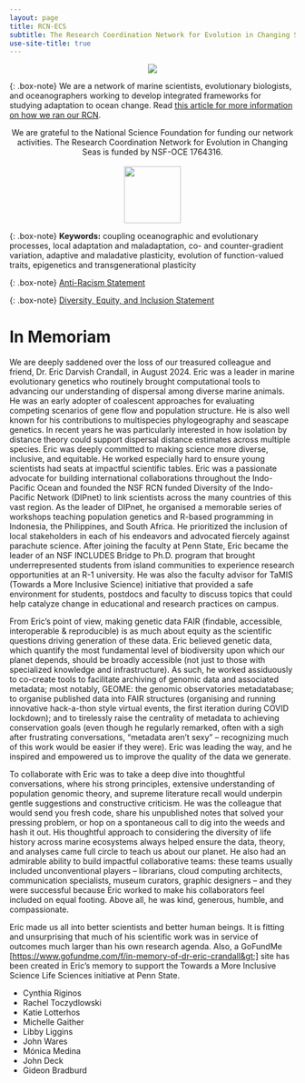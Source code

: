 ```yaml
---
layout: page
title: RCN-ECS
subtitle: The Research Coordination Network for Evolution in Changing Seas
use-site-title: true
---
```

 <p align="center">
  <img src="/img/ocean_sm.jpg">
</p>


{: .box-note}
We are a network of marine scientists, evolutionary biologists, and oceanographers working to develop integrated frameworks for studying adaptation to ocean change. Read [this article for more information on how we ran our RCN](HowWeRanECSRCN.md).

<p align="center">
 We are grateful to the National Science Foundation for funding our network activities. The Research Coordination Network for Evolution in Changing Seas is funded by NSF-OCE 1764316.
 <br><br>
  <img src="/img/Nsf-logo.png" style="width:100px;height:100px;">
</p>

{: .box-note}
**Keywords:** coupling oceanographic and evolutionary processes, local adaptation and maladaptation, co- and counter-gradient variation, adaptive and maladative plasticity, evolution of function-valued traits, epigenetics and transgenerational plasticity

{: .box-note}
[Anti-Racism Statement](Antiracism.md)

{: .box-note}
[Diversity, Equity, and Inclusion Statement](DEI.md)

# In Memoriam

We are deeply saddened over the loss of our treasured colleague and friend, Dr. Eric
Darvish Crandall, in August 2024. Eric was a leader in marine evolutionary genetics who routinely
brought computational tools to advancing our understanding of dispersal among
diverse marine animals. He was an early adopter of coalescent approaches for
evaluating competing scenarios of gene flow and population structure. He is also
well known for his contributions to multispecies phylogeography and seascape
genetics. In recent years he was particularly interested in how isolation by distance
theory could support dispersal distance estimates across multiple species.
Eric was deeply committed to making science more diverse, inclusive, and equitable.
He worked especially hard to ensure young scientists had seats at impactful
scientific tables. Eric was a passionate advocate for building international
collaborations throughout the Indo-Pacific Ocean and founded the NSF RCN funded
Diversity of the Indo-Pacific Network (DIPnet) to link scientists across the many
countries of this vast region. As the leader of DIPnet, he organised a memorable
series of workshops teaching population genetics and R-based programming in
Indonesia, the Philippines, and South Africa. He prioritized the inclusion of local
stakeholders in each of his endeavors and advocated fiercely against parachute
science. After joining the faculty at Penn State, Eric became the leader of an NSF
INCLUDES Bridge to Ph.D. program that brought underrepresented students from
island communities to experience research opportunities at an R-1 university. He
was also the faculty advisor for TaMIS (Towards a More Inclusive Science) initiative
that provided a safe environment for students, postdocs and faculty to discuss topics
that could help catalyze change in educational and research practices on campus.

From Eric’s point of view, making genetic data FAIR (findable, accessible,
interoperable &amp; reproducible) is as much about equity as the scientific questions
driving generation of these data. Eric believed genetic data, which quantify the most
fundamental level of biodiversity upon which our planet depends, should be broadly
accessible (not just to those with specialized knowledge and infrastructure). As such,
he worked assiduously to co-create tools to facilitate archiving of genomic data and
associated metadata; most notably, GEOME: the genomic observatories
metadatabase; to organise published data into FAIR structures (organising and
running innovative hack-a-thon style virtual events, the first iteration during COVID
lockdown); and to tirelessly raise the centrality of metadata to achieving conservation
goals (even though he regularly remarked, often with a sigh after frustrating
conversations, “metadata aren’t sexy” – recognizing much of this work would be
easier if they were). Eric was leading the way, and he inspired and empowered us to
improve the quality of the data we generate.

To collaborate with Eric was to take a deep dive into thoughtful conversations, where
his strong principles, extensive understanding of population genomic theory, and
supreme literature recall would underpin gentle suggestions and constructive
criticism. He was the colleague that would send you fresh code, share his
unpublished notes that solved your pressing problem, or hop on a spontaneous call
to dig into the weeds and hash it out. His thoughtful approach to considering the
diversity of life history across marine ecosystems always helped ensure the data,
theory, and analyses came full circle to teach us about our planet. He also had an
admirable ability to build impactful collaborative teams: these teams usually included
unconventional players – librarians, cloud computing architects, communication
specialists, museum curators, graphic designers – and they were successful
because Eric worked to make his collaborators feel included on equal footing. Above
all, he was kind, generous, humble, and compassionate.

Eric made us all into better scientists and better human beings. It is fitting and
unsurprising that much of his scientific work was in service of outcomes much larger
than his own research agenda. Also, a GoFundMe
[https://www.gofundme.com/f/in-memory-of-dr-eric-crandall&gt;] site has been created in
Eric’s memory to support the Towards a More Inclusive Science Life Sciences
initiative at Penn State.

- Cynthia Riginos
- Rachel Toczydlowski
- Katie Lotterhos
- Michelle Gaither
- Libby Liggins
- John Wares
- Mónica Medina
- John Deck
- Gideon Bradburd
